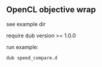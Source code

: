 ## OpenCL objective wrap

see example dir

require dub version >= 1.0.0

run example:
```
dub speed_compare.d
```
